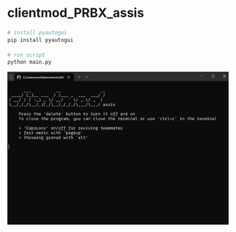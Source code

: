 # clientmod_PRBX_assis
 
```python
# install pyautogui
pip install pyautogui

# run script
python main.py
```
<img src='https://raw.githubusercontent.com/kinite-gp/clientmod_assis/main/screen.png?token=GHSAT0AAAAAACSEJTN3IZJOCRU2BBDW7L2IZSQ3CTQ' alt='Deauther Logo'/>
